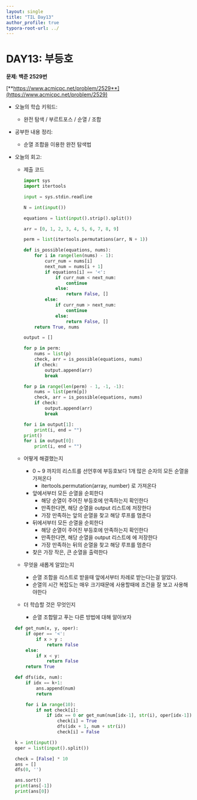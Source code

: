```yaml
---
layout: single
title: "TIL Day13"
author_profile: true
typora-root-url: ../
---
```

# DAY13: 부등호

**문제: 백준 2529번**

[**https://www.acmicpc.net/problem/2529**](https://www.acmicpc.net/problem/2529)

- 오늘의 학습 키워드:
    - 완전 탐색 / 부르트포스 / 순열 / 조합

- 공부한 내용 정리:
    - 순열 조합을 이용한 완전 탐색법
    
- 오늘의 회고:
    - 제출 코드
        
        ```python
        import sys
        import itertools
        
        input = sys.stdin.readline
        
        N = int(input())
        
        equations = list(input().strip().split())
        
        arr = [0, 1, 2, 3, 4, 5, 6, 7, 8, 9]
        
        perm = list(itertools.permutations(arr, N + 1))
        
        def is_possible(equations, nums):
            for i in range(len(nums) - 1):
                curr_num = nums[i]
                next_num = nums[i + 1]
                if equations[i] == '<':
                    if curr_num < next_num:
                        continue
                    else:
                        return False, []
                else:
                    if curr_num > next_num:
                        continue
                    else:
                        return False, []
            return True, nums
        
        output = []
        
        for p in perm:
            nums = list(p)
            check, arr = is_possible(equations, nums)
            if check:
                output.append(arr)
                break
        
        for p in range(len(perm) - 1, -1, -1):
            nums = list(perm[p])
            check, arr = is_possible(equations, nums)
            if check:
                output.append(arr)
                break
        
        for i in output[1]:
            print(i, end = "")
        print()
        for i in output[0]:
            print(i, end = "")
        
        ```
        
    - 어떻게 해결했는지
        - 0 ~ 9 까지의 리스트를 선언후에 부등호보다 1개 많은 순자의 모든 순열을 가져온다
            - itertools.permutation(array, number) 로 가져온다
        - 앞에서부터 모든 순열을 순회한다
            - 해당 순열이 주어진 부등호에 만족하는지 확인한다
            - 만족한다면, 해당 순열을 output 리스트에 저장한다
            - 가장 만족하는 앞의 순열을 찾고 해당 루프를 멈춘다
        - 뒤에서부터 모든 순열을 순회한다
            - 해당 순열이 주어진 부등호에 만족하는지 확인한다
            - 만족한다면, 해당 순열을 output 리스트에 에 저장한다
            - 가장 만족하는 뒤의 순열을 찾고 해당 루프를 멈춘다
        - 찾은 가장 작은, 큰 순열을 출력한다
    - 무엇을 새롭게 알았는지
        - 순열 조합을 리스트로 받을때 앞에서부터 차례로 받는다는걸 알았다.
        - 순열의 시간 복잡도는 매우 크기때문에 사용할때에 조건을 잘 보고 사용해야한다
    - 더 학습할 것은 무엇인지
        - 순열 조합말고 푸는 다른 방법에 대해 알아보자
    
    ```python
    def get_num(x, y, oper):
        if oper == '<':
            if x > y : 
                return False 
        else:
            if x < y:
                return False 
        return True 
    
    def dfs(idx, num):
        if idx == k+1:
            ans.append(num)
            return
    
        for i in range(10):
            if not check[i]:
                if idx == 0 or get_num(num[idx-1], str(i), oper[idx-1]):
                    check[i] = True 
                    dfs(idx + 1, num + str(i))
                    check[i] = False 
    
    k = int(input())
    oper = list(input().split())
    
    check = [False] * 10
    ans = []
    dfs(0, '')
    
    ans.sort()
    print(ans[-1])
    print(ans[0])
    ```